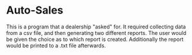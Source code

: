 # Auto-Sales

This is a program that a dealership "asked" for. It required collecting data from a csv file, and then generating two different reports.
The user would be given the choice as to which report is created. Additionally the report would be printed to a .txt file afterwards.
